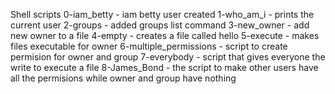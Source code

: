 Shell scripts
0-iam_betty - iam betty user created
1-who_am_i - prints the current user
2-groups - added groups list command
3-new_owner - add new owner to a file
4-empty - creates a file called hello
5-execute - makes files executable for owner
6-multiple_permissions - script to create permision for owner and group
7-everybody - script that gives everyone the write to execute a file
8-James_Bond - the script to make other users have all the permisions while owner and group have nothing
